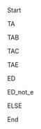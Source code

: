 Start
<!-- @if a -->
TA
<!-- @if b -->
TAB
<!-- @elseif c -->
TAC
<!-- @else -->
TAE
<!-- @endif -->
<!-- @elseif d -->
ED
<!-- @if !e -->
ED_not_e
<!-- @endif -->
<!-- @else -->
ELSE
<!-- @endif -->
End
